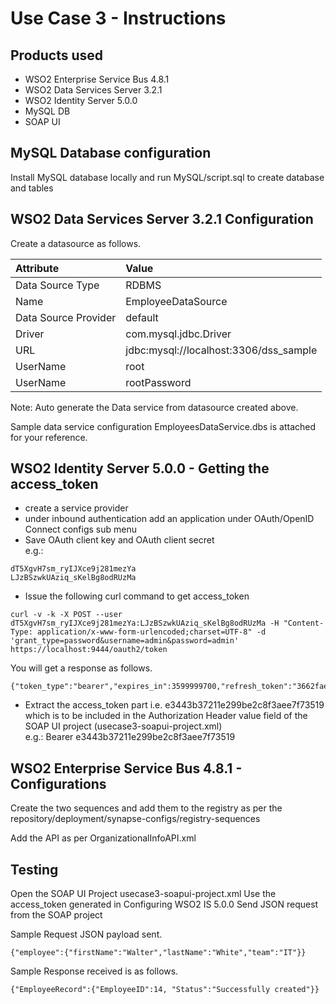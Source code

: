 Use Case 3 - Instructions
=========================

Products used
-------------
* WSO2 Enterprise Service Bus 4.8.1   
* WSO2 Data Services Server 3.2.1   
* WSO2 Identity Server 5.0.0   
* MySQL DB
* SOAP UI

MySQL Database configuration
----------------------------
Install MySQL database locally and run MySQL/script.sql to create database and tables

WSO2 Data Services Server 3.2.1 Configuration
---------------------------------------------
Create a datasource as follows.

|Attribute | Value|
|:------------|:-------------|
|Data Source Type | RDBMS |
|Name | EmployeeDataSource | 
|Data Source Provider | default | 
|Driver | com.mysql.jdbc.Driver | 
|URL | jdbc:mysql://localhost:3306/dss_sample | 
|UserName | root |  
|UserName | rootPassword |

Note: Auto generate the Data service from datasource created above.

Sample data service configuration EmployeesDataService.dbs is attached for your reference.

WSO2 Identity Server 5.0.0 - Getting the access_token
-----------------------------------------------------
* create a service provider
* under inbound authentication add an application under OAuth/OpenID Connect configs sub menu
* Save OAuth client key and OAuth client secret  
e.g.:  
```
dT5XgvH7sm_ryIJXce9j281mezYa
LJzBSzwkUAziq_sKelBg8odRUzMa
```  
* Issue the following curl command to get access_token  
```
curl -v -k -X POST --user dT5XgvH7sm_ryIJXce9j281mezYa:LJzBSzwkUAziq_sKelBg8odRUzMa -H "Content-Type: application/x-www-form-urlencoded;charset=UTF-8" -d 'grant_type=password&username=admin&password=admin' https://localhost:9444/oauth2/token
```  
You will get a response as follows.  
```
{"token_type":"bearer","expires_in":3599999700,"refresh_token":"3662fae89f3bf7e5e1f912933a3191e3","access_token":"e3443b37211e299be2c8f3aee7f73519"}
```  
* Extract the access_token part i.e. e3443b37211e299be2c8f3aee7f73519
which is to be included in the Authorization Header value field of the SOAP UI
project (usecase3-soapui-project.xml)  
e.g.: Bearer e3443b37211e299be2c8f3aee7f73519

WSO2 Enterprise Service Bus 4.8.1 - Configurations
-------------------------------
Create the two sequences and add them to the registry
as per the repository/deployment/synapse-configs/registry-sequences

Add the API as per OrganizationalInfoAPI.xml

Testing 
-------
Open the SOAP UI Project usecase3-soapui-project.xml
Use the access_token generated in Configuring WSO2 IS 5.0.0
Send JSON request from the SOAP project

Sample Request JSON payload sent.  

```
{"employee":{"firstName":"Walter","lastName":"White","team":"IT"}}
```

Sample Response received is as follows.  

```
{"EmployeeRecord":{"EmployeeID":14, "Status":"Successfully created"}}
```
